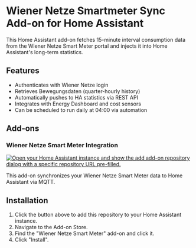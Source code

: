 # Wiener Netze Smartmeter Sync Add-on for Home Assistant

This Home Assistant add-on fetches 15-minute interval consumption data from the Wiener Netze Smart Meter portal and injects it into Home Assistant's long-term statistics.

## Features
- Authenticates with Wiener Netze login
- Retrieves Bewegungsdaten (quarter-hourly history)
- Automatically pushes to HA statistics via REST API
- Integrates with Energy Dashboard and cost sensors
- Can be scheduled to run daily at 04:00 via automation

## Add-ons

### Wiener Netze Smart Meter Integration

[![Open your Home Assistant instance and show the add add-on repository dialog with a specific repository URL pre-filled.](https://my.home-assistant.io/badges/supervisor_add_addon_repository.svg)](https://my.home-assistant.io/redirect/supervisor_add_addon_repository/?repository_url=https%3A%2F%2Fgithub.com%2FZakiZtraki%2Fhaos-addon-wnsm-dev)

This add-on synchronizes your Wiener Netze Smart Meter data to Home Assistant via MQTT.

## Installation

1. Click the button above to add this repository to your Home Assistant instance.
2. Navigate to the Add-on Store.
3. Find the "Wiener Netze Smart Meter" add-on and click it.
4. Click "Install".
